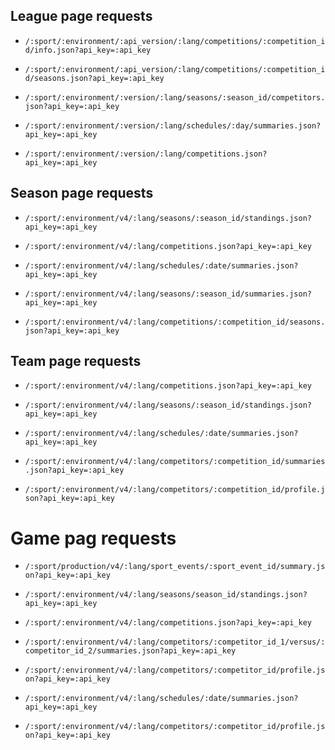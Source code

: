 ## League page requests

- `/:sport/:environment/:api_version/:lang/competitions/:competition_id/info.json?api_key=:api_key`

- `/:sport/:environment/:api_version/:lang/competitions/:competition_id/seasons.json?api_key=:api_key`

- `/:sport/:environment/:version/:lang/seasons/:season_id/competitors.json?api_key=:api_key`

- `/:sport/:environment/:version/:lang/schedules/:day/summaries.json?api_key=:api_key`

- `/:sport/:environment/:version/:lang/competitions.json?api_key=:api_key`

## Season page requests

- `/:sport/:environment/v4/:lang/seasons/:season_id/standings.json?api_key=:api_key`

- `/:sport/:environment/v4/:lang/competitions.json?api_key=:api_key`

- `/:sport/:environment/v4/:lang/schedules/:date/summaries.json?api_key=:api_key`

- `/:sport/:environment/v4/:lang/seasons/:season_id/summaries.json?api_key=:api_key`

- `/:sport/:environment/v4/:lang/competitions/:competition_id/seasons.json?api_key=:api_key`

## Team page requests

- `/:sport/:environment/v4/:lang/competitions.json?api_key=:api_key`

- `/:sport/:environment/v4/:lang/seasons/:season_id/standings.json?api_key=:api_key`

- `/:sport/:environment/v4/:lang/schedules/:date/summaries.json?api_key=:api_key`

- `/:sport/:environment/v4/:lang/competitors/:competition_id/summaries.json?api_key=:api_key`

- `/:sport/:environment/v4/:lang/competitors/:competition_id/profile.json?api_key=:api_key`

# Game pag requests

- `/:sport/production/v4/:lang/sport_events/:sport_event_id/summary.json?api_key=:api_key`

- `/:sport/:environment/v4/:lang/seasons/season_id/standings.json?api_key=:api_key`

- `/:sport/:environment/v4/:lang/competitions.json?api_key=:api_key`

- `/:sport/:environment/v4/:lang/competitors/:competitor_id_1/versus/:competitor_id_2/summaries.json?api_key=:api_key`

- `/:sport/:environment/v4/:lang/competitors/:competitor_id/profile.json?api_key=:api_key`

- `/:sport/:environment/v4/:lang/schedules/:date/summaries.json?api_key=:api_key`

- `/:sport/:environment/v4/:lang/competitors/:competitor_id/profile.json?api_key=:api_key`
